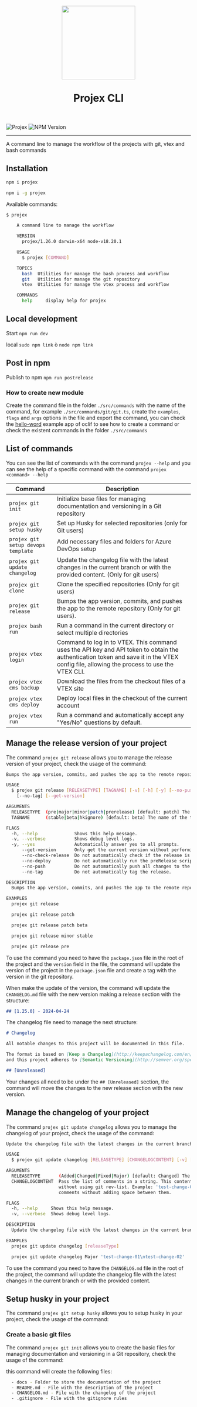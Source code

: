 <h1 align="center">
  <br>
    <img align="center" src="img/logo.png" width="200">
  <br>
	<br>
  Projex CLI
  <br>
  <br>
</h1>

![Projex](https://img.shields.io/badge/projex-grey?style=for-the-badge&logo=oclif)
![NPM Version](https://img.shields.io/npm/v/projex)

---

A command line to manage the workflow of the projects with git, vtex and bash commands

## Installation

```bash
npm i projex

npm i -g projex
```

Available commands:

```bash
$ projex

    A command line to manage the workflow

    VERSION
      projex/1.26.0 darwin-x64 node-v18.20.1

    USAGE
      $ projex [COMMAND]

    TOPICS
      bash  Utilities for manage the bash process and workflow
      git   Utilities for manage the git repository
      vtex  Utilities for manage the vtex process and workflow

    COMMANDS
      help     display help for projex
```

## Local development

Start `npm run dev`

local `sudo npm link` ò `node npm link`

## Post in npm

Publish to npm `npm run postrelease`

### How to create new module

Create the command file in the folder `./src/commands` with the name of the command, for example `./src/commands/git/git.ts`, create the `examples`, `flags` and `args` options in the file and export the command, you can check the [hello-word](https://github.com/oclif/hello-world/tree/main) example app of oclif to see how to create a command or check the existent commands in the folder `./src/commands`

## List of commands

You can see the list of commands with the command `projex --help` and you can see the help of a specific command with the command `projex <command> --help`

| Command                            | Description                                                                                                                                                                              |
| ---------------------------------- | ---------------------------------------------------------------------------------------------------------------------------------------------------------------------------------------- |
| `projex git init`                  | Initialize base files for managing documentation and versioning in a Git repository                                                                                                      |
| `projex git setup husky`           | Set up Husky for selected repositories (only for Git users)                                                                                                                              |
| `projex git setup devops template` | Add necessary files and folders for Azure DevOps setup                                                                                                                                   |
| `projex git update changelog`      | Update the changelog file with the latest changes in the current branch or with the provided content. (Only for git users)                                                               |
| `projex git clone`                 | Clone the specified repositories (Only for git users)                                                                                                                                    |
| `projex git release`               | Bumps the app version, commits, and pushes the app to the remote repository (Only for git users).                                                                                        |
| `projex bash run`                  | Run a command in the current directory or select multiple directories                                                                                                                    |
| `projex vtex login`                | Command to log in to VTEX. This command uses the API key and API token to obtain the authentication token and save it in the VTEX config file, allowing the process to use the VTEX CLI. |
| `projex vtex cms backup`           | Download the files from the checkout files of a VTEX site                                                                                                                                |
| `projex vtex cms deploy`           | Deploy local files in the checkout of the current account                                                                                                                                |
| `projex vtex run`                  | Run a command and automatically accept any "Yes/No" questions by default.                                                                                                                |

## Manage the release version of your project

The command `projex git release` allows you to manage the release version of your project, check the usage of the command:

```bash
Bumps the app version, commits, and pushes the app to the remote repository (Only for git users).

USAGE
  $ projex git release [RELEASETYPE] [TAGNAME] [-v] [-h] [-y] [--no-push] [--no-deploy] [--no-check-release]
    [--no-tag] [--get-version]

ARGUMENTS
  RELEASETYPE  (pre|major|minor|patch|prerelease) [default: patch] The type of release. Defaults to "patch".
  TAGNAME      (stable|beta|hkignore) [default: beta] The name of the tag. Defaults to "beta".

FLAGS
  -h, --help              Shows this help message.
  -v, --verbose           Shows debug level logs.
  -y, --yes               Automatically answer yes to all prompts.
      --get-version       Only get the current version without performing any release actions.
      --no-check-release  Do not automatically check if the release is valid and does not have local changes.
      --no-deploy         Do not automatically run the preRelease script from the manifest file.
      --no-push           Do not automatically push all changes to the remote repository.
      --no-tag            Do not automatically tag the release.

DESCRIPTION
  Bumps the app version, commits, and pushes the app to the remote repository (Only for git users).

EXAMPLES
  projex git release

  projex git release patch

  projex git release patch beta

  projex git release minor stable

  projex git release pre

```

To use the command you need to have the `package.json` file in the root of the project and the `version` field in the file, the command will update the version of the project in the `package.json` file and create a tag with the version in the git repository.

When make the update of the version, the command will update the `CHANGELOG.md` file with the new version making a release section with the structure:

```markdown
## [1.25.0] - 2024-04-24
```

The changelog file need to manage the next structure:

```markdown
# Changelog

All notable changes to this project will be documented in this file.

The format is based on [Keep a Changelog](http://keepachangelog.com/en/1.0.0/)
and this project adheres to [Semantic Versioning](http://semver.org/spec/v2.0.0.html).

## [Unreleased]
```

Your changes all need to be under the `## [Unreleased]` section, the command will move the changes to the new release section with the new version.

## Manage the changelog of your project

The command `projex git update changelog` allows you to manage the changelog of your project, check the usage of the command:

```bash
Update the changelog file with the latest changes in the current branch or with the provided content. (Only for git users)

USAGE
  $ projex git update changelog [RELEASETYPE] [CHANGELOGCONTENT] [-v] [-h]

ARGUMENTS
  RELEASETYPE       (Added|Changed|Fixed|Major) [default: Changed] The type of release for the changelog.
  CHANGELOGCONTENT  Pass the list of comments in a string. This content is used to generate the changelog file changes
                    without using git rev-list. Example: 'test-change-01\ntest-change-02'. Use '\\n' to separate the
                    comments without adding space between them.

FLAGS
  -h, --help     Shows this help message.
  -v, --verbose  Shows debug level logs.

DESCRIPTION
  Update the changelog file with the latest changes in the current branch or with the provided content. (Only for git users)

EXAMPLES
  projex git update changelog [releaseType]

  projex git update changelog Major 'test-change-01\ntest-change-02'

```

To use the command you need to have the `CHANGELOG.md` file in the root of the project, the command will update the changelog file with the latest changes in the current branch or with the provided content.

## Setup husky in your project

The command `projex git setup husky` allows you to setup husky in your project, check the usage of the command:

### Create a basic git files

The command `projex git init` allows you to create the basic files for managing documentation and versioning in a Git repository, check the usage of the command:

this command will create the following files:

```bash
  - docs - Folder to store the documentation of the project
  - README.md - File with the description of the project
  - CHANGELOG.md - File with the changelog of the project
  - .gitignore - File with the gitignore rules
```
